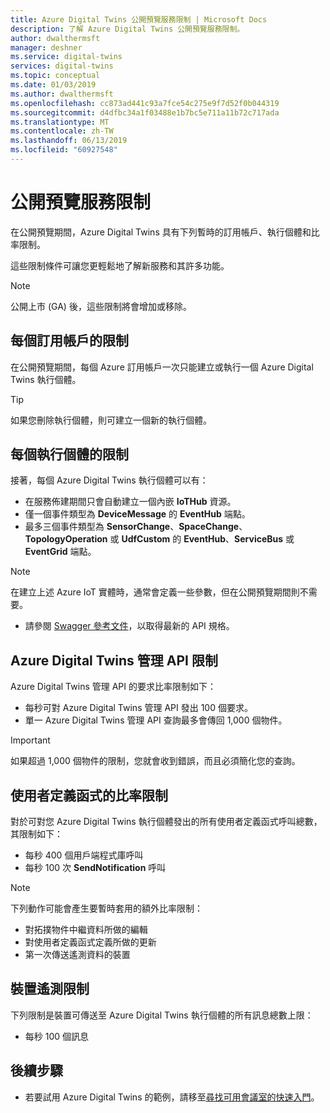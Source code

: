 ```yaml
---
title: Azure Digital Twins 公開預覽服務限制 | Microsoft Docs
description: 了解 Azure Digital Twins 公開預覽服務限制。
author: dwalthermsft
manager: deshner
ms.service: digital-twins
services: digital-twins
ms.topic: conceptual
ms.date: 01/03/2019
ms.author: dwalthermsft
ms.openlocfilehash: cc873ad441c93a7fce54c275e9f7d52f0b044319
ms.sourcegitcommit: d4dfbc34a1f03488e1b7bc5e711a11b72c717ada
ms.translationtype: MT
ms.contentlocale: zh-TW
ms.lasthandoff: 06/13/2019
ms.locfileid: "60927548"
---
```

# <a name="public-preview-service-limits"></a>公開預覽服務限制

在公開預覽期間，Azure Digital Twins 具有下列暫時的訂用帳戶、執行個體和比率限制。

這些限制條件可讓您更輕鬆地了解新服務和其許多功能。

> [!NOTE]
> 公開上市 (GA) 後，這些限制將會增加或移除。

## <a name="per-subscription-limits"></a>每個訂用帳戶的限制

在公開預覽期間，每個 Azure 訂用帳戶一次只能建立或執行一個 Azure Digital Twins 執行個體。

> [!TIP]
> 如果您刪除執行個體，則可建立一個新的執行個體。

## <a name="per-instance-limits"></a>每個執行個體的限制

接著，每個 Azure Digital Twins 執行個體可以有：

- 在服務佈建期間只會自動建立一個內嵌 **IoTHub** 資源。
- 僅一個事件類型為 **DeviceMessage** 的 **EventHub** 端點。
- 最多三個事件類型為 **SensorChange**、**SpaceChange**、**TopologyOperation** 或 **UdfCustom** 的 **EventHub**、**ServiceBus** 或 **EventGrid** 端點。

> [!NOTE]
> 在建立上述 Azure IoT 實體時，通常會定義一些參數，但在公開預覽期間則不需要。
> - 請參閱 [Swagger 參考文件](./how-to-use-swagger.md)，以取得最新的 API 規格。

## <a name="azure-digital-twins-management-api-limits"></a>Azure Digital Twins 管理 API 限制

Azure Digital Twins 管理 API 的要求比率限制如下：

- 每秒可對 Azure Digital Twins 管理 API 發出 100 個要求。
- 單一 Azure Digital Twins 管理 API 查詢最多會傳回 1,000 個物件。

> [!IMPORTANT]
> 如果超過 1,000 個物件的限制，您就會收到錯誤，而且必須簡化您的查詢。

## <a name="user-defined-functions-rate-limits"></a>使用者定義函式的比率限制

對於可對您 Azure Digital Twins 執行個體發出的所有使用者定義函式呼叫總數，其限制如下：

- 每秒 400 個用戶端程式庫呼叫
- 每秒 100 次 **SendNotification** 呼叫

> [!NOTE]
> 下列動作可能會產生要暫時套用的額外比率限制：
> - 對拓撲物件中繼資料所做的編輯
> - 對使用者定義函式定義所做的更新
> - 第一次傳送遙測資料的裝置

## <a name="device-telemetry-limits"></a>裝置遙測限制

下列限制是裝置可傳送至 Azure Digital Twins 執行個體的所有訊息總數上限：

- 每秒 100 個訊息

## <a name="next-steps"></a>後續步驟

- 若要試用 Azure Digital Twins 的範例，請移至[尋找可用會議室的快速入門](./quickstart-view-occupancy-dotnet.md)。
